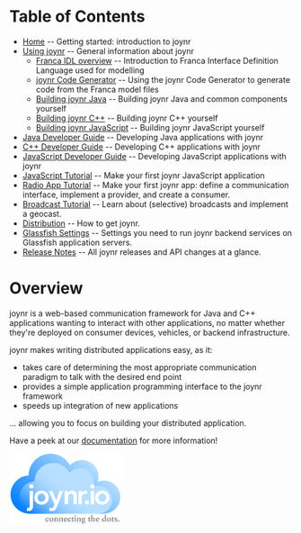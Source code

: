 # Table of Contents
* [Home](wiki/Home.md) -- Getting started: introduction to joynr
* [Using joynr](wiki/using_joynr.md) -- General information about joynr
	* [Franca IDL overview](wiki/franca.md) -- Introduction to Franca Interface Definition Language
		used for modelling
	* [joynr Code Generator](wiki/generator.md) -- Using the joynr Code Generator to generate code
		from the Franca model files
	* [Building joynr Java](wiki/java_building_joynr.md) -- Building joynr Java and common components
		yourself
	* [Building joynr C++](wiki/cpp_building_joynr.md) -- Building joynr C++ yourself
	* [Building joynr JavaScript](wiki/javascript_building_joynr.md) -- Building joynr JavaScript yourself
* [Java Developer Guide](wiki/java.md) -- Developing Java applications with joynr
* [C++ Developer Guide](wiki/cplusplus.md) -- Developing C++ applications with joynr
* [JavaScript Developer Guide](wiki/javascript.md) -- Developing JavaScript applications with joynr
* [JavaScript Tutorial](wiki/JavaScriptTutorial.md) -- Make your first joynr JavaScript application
* [Radio App Tutorial](wiki/Tutorial.md) -- Make your first joynr app: define a communication
	interface, implement a provider, and create a consumer.
* [Broadcast Tutorial](wiki/Broadcast-Tutorial.md) -- Learn about (selective) broadcasts and
  implement a geocast.
* [Distribution](wiki/Distribution.md) -- How to get joynr.
* [Glassfish Settings](wiki/Glassfish-settings.md) -- Settings you need to run joynr backend
  services on Glassfish application servers.
* [Release Notes](wiki/ReleaseNotes.md) -- All joynr releases and API changes at a glance.

# Overview
joynr is a web-based communication framework for Java and C++ applications wanting to interact
with other applications, no matter whether they're deployed on consumer devices, vehicles, or
backend infrastructure.

joynr makes writing distributed applications easy, as it:

* takes care of determining the most appropriate communication paradigm to talk with the desired
	end point
* provides a simple application programming interface to the joynr framework
* speeds up integration of new applications

... allowing you to focus on building your distributed application.


Have a peek at our [documentation](wiki/Home.md) for more information!

<img src="graphics/joynr-logo.png" alt="joynr" style="width: 200px;"/>

